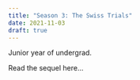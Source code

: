```yaml
---
title: "Season 3: The Swiss Trials"
date: 2021-11-03
draft: true
---
```


Junior year of undergrad.

Read the sequel here...